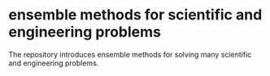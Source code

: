 # ensemble methods for scientific and engineering problems
The repository introduces ensemble methods for solving many scientific and engineering problems.
